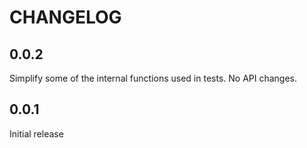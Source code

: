 # CHANGELOG

## 0.0.2

Simplify some of the internal functions used in tests. No API changes.

## 0.0.1

Initial release